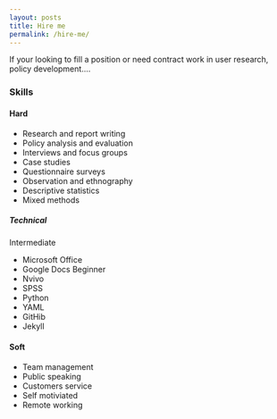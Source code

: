 ```yaml
---
layout: posts
title: Hire me
permalink: /hire-me/
---
```


If your looking to fill a position or need contract work in user research, policy development....

### Skills
#### Hard
* Research and report writing
* Policy analysis and evaluation
* Interviews and focus groups
* Case studies
* Questionnaire surveys
* Observation and ethnography
* Descriptive statistics
* Mixed methods

##### Technical 
Intermediate 
* Microsoft Office
* Google Docs
Beginner
* Nvivo
* SPSS
* Python
* YAML
* GitHib
* Jekyll

#### Soft 
* Team management
* Public speaking
* Customers service
* Self motiviated
* Remote working
